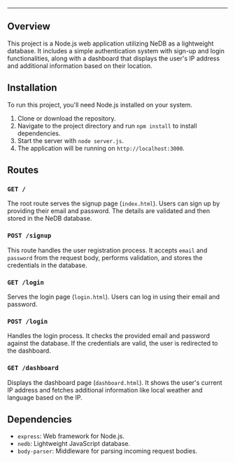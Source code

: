 ﻿
---

## Overview
This project is a Node.js web application utilizing NeDB as a lightweight database. It includes a simple authentication system with sign-up and login functionalities, along with a dashboard that displays the user's IP address and additional information based on their location.

## Installation

To run this project, you'll need Node.js installed on your system.

1. Clone or download the repository.
2. Navigate to the project directory and run `npm install` to install dependencies.
3. Start the server with `node server.js`.
4. The application will be running on `http://localhost:3000`.

## Routes

### `GET /`
The root route serves the signup page (`index.html`). Users can sign up by providing their email and password. The details are validated and then stored in the NeDB database.

### `POST /signup`
This route handles the user registration process. It accepts `email` and `password` from the request body, performs validation, and stores the credentials in the database.

### `GET /login`
Serves the login page (`login.html`). Users can log in using their email and password.

### `POST /login`
Handles the login process. It checks the provided email and password against the database. If the credentials are valid, the user is redirected to the dashboard.

### `GET /dashboard`
Displays the dashboard page (`dashboard.html`). It shows the user's current IP address and fetches additional information like local weather and language based on the IP.


## Dependencies
- `express`: Web framework for Node.js.
- `nedb`: Lightweight JavaScript database.
- `body-parser`: Middleware for parsing incoming request bodies.


